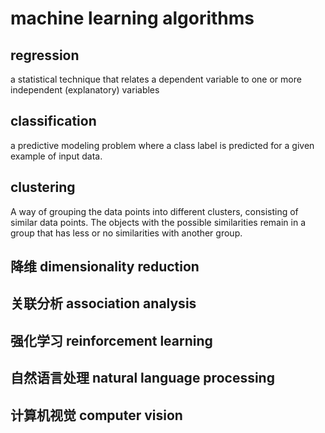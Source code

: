 # machine learning algorithms

## regression

a statistical technique that relates a dependent variable to one or more independent (explanatory) variables

## classification

a predictive modeling problem where a class label is predicted for a given example of input data.


## clustering

A way of grouping the data points into different clusters, consisting of similar data points. The objects with the possible similarities remain in a group that has less or no similarities with another group.

## 降维 dimensionality reduction
## 关联分析 association analysis
## 强化学习 reinforcement learning
## 自然语言处理 natural language processing
## 计算机视觉 computer vision